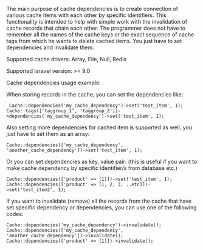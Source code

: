 The main purpose of cache dependencies is to create connection of various cache items with each other by specific identifiers. This functionality is intended to help with simple work with the invalidation of cache records that chain each other. The programmer does not have to remember all the names of the cache keys or the exact sequence of cache tags from which he wants to delete cached items. You just have to set dependencies and invalidate them.

Supported cache drivers: Array, File, Null, Redis

Supported laravel version: >= 9.0


Cache dependencies usage example:

When storing records in the cache, you can set the dependencies like:

```
 Cache::dependencies('my_cache_dependency')->set('test_item', 1); 
Cache::tags(['taggroup_1', 'taggroup_2'])->dependencies('my_cache_dependency')->set('test_item', 1);
```

Also setting more dependencies for cached item is supported as well, you just have to set them as an array: 

```
Cache::dependencies(['my_cache_dependency', 'another_cache_dependency'])->set('test_item', 1);
```

Or you can set dependencies as key, value pair: (this is useful if you want to make cache dependency by specific identifier/s from database etc.) 

```
Cache::dependencies(['product' => [1]])->set('test_item', 1); 
Cache::dependencies(['product' => [1, 2, 3, ..etc]])->set('test_item2’, 1);
```

If you want to invalidate (remove) all the records from the cache that have set specific dependency or dependencies, you can use one of the following codes: 

```
Cache::dependencies('my_cache_dependency')->invalidate();
Cache::dependencies(['my_cache_dependency', 'another_cache_dependency'])->invalidate();
Cache::dependencies(['product' => [1]])->invalidate();
```
